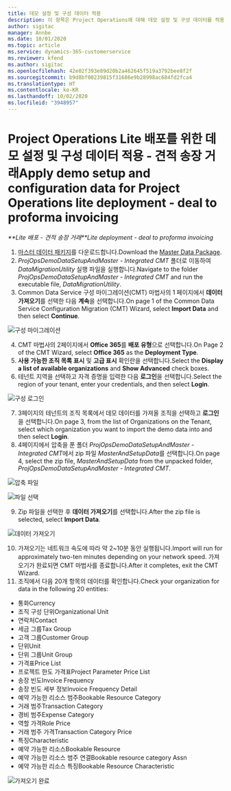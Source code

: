 ```yaml
---
title: 데모 설정 및 구성 데이터 적용
description: 이 항목은 Project Operations에 대해 데모 설정 및 구성 데이터를 적용하는 방법에 대한 정보를 제공합니다.
author: sigitac
manager: Annbe
ms.date: 10/01/2020
ms.topic: article
ms.service: dynamics-365-customerservice
ms.reviewer: kfend
ms.author: sigitac
ms.openlocfilehash: 42e02f393e89d20b2a462645f519a3792bee8f2f
ms.sourcegitcommit: b9d8bf00239815f31686e9b28998ac684fd2fca4
ms.translationtype: HT
ms.contentlocale: ko-KR
ms.lasthandoff: 10/02/2020
ms.locfileid: "3948957"
---
```

# <a name="apply-demo-setup-and-configuration-data-for-project-operations-lite-deployment---deal-to-proforma-invoicing"></a><span data-ttu-id="1de7e-103">Project Operations Lite 배포를 위한 데모 설정 및 구성 데이터 적용 - 견적 송장 거래</span><span class="sxs-lookup"><span data-stu-id="1de7e-103">Apply demo setup and configuration data for Project Operations lite deployment - deal to proforma invoicing</span></span>

<span data-ttu-id="1de7e-104">_\*\*Lite 배포 - 견적 송장 거래_</span><span class="sxs-lookup"><span data-stu-id="1de7e-104">_\*\*Lite deployment - deal to proforma invoicing_</span></span>

1. <span data-ttu-id="1de7e-105">[마스터 데이터 패키지](https://download.microsoft.com/download/3/4/1/341bf279-a64f-4baa-af31-ce624859b518/ProjOpsSampleSetupData%20-%20CE%20only%20CMT.zip)를 다운로드합니다.</span><span class="sxs-lookup"><span data-stu-id="1de7e-105">Download the [Master Data Package](https://download.microsoft.com/download/3/4/1/341bf279-a64f-4baa-af31-ce624859b518/ProjOpsSampleSetupData%20-%20CE%20only%20CMT.zip).</span></span> 
2. <span data-ttu-id="1de7e-106">*ProjOpsDemoDataSetupAndMaster - Integrated CMT* 폴더로 이동하여 *DataMigrationUtility* 실행 파일을 실행합니다.</span><span class="sxs-lookup"><span data-stu-id="1de7e-106">Navigate to the folder *ProjOpsDemoDataSetupAndMaster - Integrated CMT* and run the executable file, *DataMigrationUtility*.</span></span>
3. <span data-ttu-id="1de7e-107">Common Data Service 구성 마이그레이션(CMT) 마법사의 1 페이지에서 **데이터 가져오기**를 선택한 다음 **계속**을 선택합니다.</span><span class="sxs-lookup"><span data-stu-id="1de7e-107">On page 1 of the Common Data Service Configuration Migration (CMT) Wizard, select **Import Data** and then select **Continue**.</span></span>

![구성 마이그레이션](./media/1ConfigurationMigration.png)

4. <span data-ttu-id="1de7e-109">CMT 마법사의 2페이지에서 **Office 365**를 **배포 유형**으로 선택합니다.</span><span class="sxs-lookup"><span data-stu-id="1de7e-109">On Page 2 of the CMT Wizard, select **Office 365** as the **Deployment Type**.</span></span>
5. <span data-ttu-id="1de7e-110">**사용 가능한 조직 목록 표시** 및 **고급 표시** 확인란을 선택합니다.</span><span class="sxs-lookup"><span data-stu-id="1de7e-110">Select the **Display a list of available organizations** and **Show Advanced** check boxes.</span></span>
6. <span data-ttu-id="1de7e-111">테넌트 지역을 선택하고 자격 증명을 입력한 다음 **로그인**을 선택합니다.</span><span class="sxs-lookup"><span data-stu-id="1de7e-111">Select the region of your tenant, enter your credentials, and then select **Login**.</span></span>

![구성 로그인](./media/2ConfigurationSignin.png)

7. <span data-ttu-id="1de7e-113">3페이지의 테넌트의 조직 목록에서 데모 데이터를 가져올 조직을 선택하고 **로그인**을 선택합니다.</span><span class="sxs-lookup"><span data-stu-id="1de7e-113">On page 3, from the list of Organizations on the Tenant, select which organization you want to import the demo data into and then select **Login**.</span></span>
8. <span data-ttu-id="1de7e-114">4페이지에서 압축을 푼 폴더 *ProjOpsDemoDataSetupAndMaster - Integrated CMT*에서 zip 파일 *MasterAndSetupData*를 선택합니다.</span><span class="sxs-lookup"><span data-stu-id="1de7e-114">On page 4, select the zip file, *MasterAndSetupData* from the unpacked folder, *ProjOpsDemoDataSetupAndMaster - Integrated CMT*.</span></span>

![압축 파일](./media/3ZipFile.png)

![파일 선택](./media/4SelectAFile.png)

9. <span data-ttu-id="1de7e-117">Zip 파일을 선택한 후 **데이터 가져오기**를 선택합니다.</span><span class="sxs-lookup"><span data-stu-id="1de7e-117">After the zip file is selected, select **Import Data**.</span></span>

![데이터 가져오기](./media/5ImportData.png)

10. <span data-ttu-id="1de7e-119">가져오기는 네트워크 속도에 따라 약 2~10분 동안 실행됩니다.</span><span class="sxs-lookup"><span data-stu-id="1de7e-119">Import will run for approximately two-ten minutes depending on your network speed.</span></span> <span data-ttu-id="1de7e-120">가져오기가 완료되면 CMT 마법사를 종료합니다.</span><span class="sxs-lookup"><span data-stu-id="1de7e-120">After it completes, exit the CMT Wizard.</span></span> 
11. <span data-ttu-id="1de7e-121">조직에서 다음 20개 항목의 데이터를 확인합니다.</span><span class="sxs-lookup"><span data-stu-id="1de7e-121">Check your organization for data in the following 20 entities:</span></span>

- <span data-ttu-id="1de7e-122">통화</span><span class="sxs-lookup"><span data-stu-id="1de7e-122">Currency</span></span>
- <span data-ttu-id="1de7e-123">조직 구성 단위</span><span class="sxs-lookup"><span data-stu-id="1de7e-123">Organizational Unit</span></span>
- <span data-ttu-id="1de7e-124">연락처</span><span class="sxs-lookup"><span data-stu-id="1de7e-124">Contact</span></span>
- <span data-ttu-id="1de7e-125">세금 그룹</span><span class="sxs-lookup"><span data-stu-id="1de7e-125">Tax Group</span></span>
- <span data-ttu-id="1de7e-126">고객 그룹</span><span class="sxs-lookup"><span data-stu-id="1de7e-126">Customer Group</span></span>
- <span data-ttu-id="1de7e-127">단위</span><span class="sxs-lookup"><span data-stu-id="1de7e-127">Unit</span></span>
- <span data-ttu-id="1de7e-128">단위 그룹</span><span class="sxs-lookup"><span data-stu-id="1de7e-128">Unit Group</span></span>
- <span data-ttu-id="1de7e-129">가격표</span><span class="sxs-lookup"><span data-stu-id="1de7e-129">Price List</span></span>
- <span data-ttu-id="1de7e-130">프로젝트 한도 가격표</span><span class="sxs-lookup"><span data-stu-id="1de7e-130">Project Parameter Price List</span></span>
- <span data-ttu-id="1de7e-131">송장 빈도</span><span class="sxs-lookup"><span data-stu-id="1de7e-131">Invoice Frequency</span></span>
- <span data-ttu-id="1de7e-132">송장 빈도 세부 정보</span><span class="sxs-lookup"><span data-stu-id="1de7e-132">Invoice Frequency Detail</span></span>
- <span data-ttu-id="1de7e-133">예약 가능한 리소스 범주</span><span class="sxs-lookup"><span data-stu-id="1de7e-133">Bookable Resource Category</span></span>
- <span data-ttu-id="1de7e-134">거래 범주</span><span class="sxs-lookup"><span data-stu-id="1de7e-134">Transaction Category</span></span>
- <span data-ttu-id="1de7e-135">경비 범주</span><span class="sxs-lookup"><span data-stu-id="1de7e-135">Expense Category</span></span>
- <span data-ttu-id="1de7e-136">역할 가격</span><span class="sxs-lookup"><span data-stu-id="1de7e-136">Role Price</span></span>
- <span data-ttu-id="1de7e-137">거래 범주 가격</span><span class="sxs-lookup"><span data-stu-id="1de7e-137">Transaction Category Price</span></span>
- <span data-ttu-id="1de7e-138">특징</span><span class="sxs-lookup"><span data-stu-id="1de7e-138">Characteristic</span></span>
- <span data-ttu-id="1de7e-139">예약 가능한 리소스</span><span class="sxs-lookup"><span data-stu-id="1de7e-139">Bookable Resource</span></span>
- <span data-ttu-id="1de7e-140">예약 가능한 리소스 범주 연결</span><span class="sxs-lookup"><span data-stu-id="1de7e-140">Bookable resource category Assn</span></span>
- <span data-ttu-id="1de7e-141">예약 가능한 리소스 특징</span><span class="sxs-lookup"><span data-stu-id="1de7e-141">Bookable Resource Characteristic</span></span>

![가져오기 완료](./media/6CompleteImport.png)
